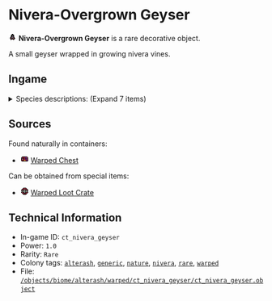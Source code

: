 # Nivera-Overgrown Geyser

<img src="https://raw.githubusercontent.com/Ceterai/Enternia/main/objects/biome/alterash/warped/ct_nivera_geyser/icon.png" alt="Nivera-Overgrown Geyser icon" loading="lazy" height="16px" width="auto" /> **Nivera-Overgrown Geyser** is a rare decorative object.

A small geyser wrapped in growing nivera vines.

## Ingame

<details markdown="1"><summary>Species descriptions: (Expand 7 items)</summary>

- Alta: A natural geyser filled with wapred fumes. Or at least was. Not it's just overgrown with nivera.
- Apex: This small geyser doesn't seem to be active.
- Avian: There's no steam rising from this geyser, so I think it's inactive.
- Floran: Warpy plantss ssoak in power from this ssmall geysser. Floran wantss to sssmash it.
- Glitch: Confident. There's no indication this geyser will erupt.
- Human: Plants have crept all over this little geyser.
- Hylotl: This little geyser seems inert, but I should stay away just in case.

</details>

## Sources

Found naturally in containers:

- <img src="https://raw.githubusercontent.com/Ceterai/Enternia/main/objects/biome/alterash/warped/decorative/chest/icon.png" alt="Warped Chest icon" loading="lazy" height="16px" width="auto" /> [Warped Chest](https://ceterai.github.io/MyEnternia/Wiki/WarpedChest)

Can be obtained from special items:

- <img src="https://raw.githubusercontent.com/Ceterai/Enternia/main/items/active/alta/loot/biome/ct_warped_loot.png" alt="Warped Loot Crate icon" loading="lazy" height="16px" width="auto" /> [Warped Loot Crate](https://ceterai.github.io/MyEnternia/Wiki/WarpedLootCrate)

## Technical Information

- In-game ID: `ct_nivera_geyser`
- Power: `1.0`
- Rarity: `Rare`
- Colony tags: [`alterash`](https://ceterai.github.io/MyEnternia/Wiki/Tags/Alterash), [`generic`](https://ceterai.github.io/MyEnternia/Wiki/Tags/Generic), [`nature`](https://ceterai.github.io/MyEnternia/Wiki/Tags/Nature), [`nivera`](https://ceterai.github.io/MyEnternia/Wiki/Tags/Nivera), [`rare`](https://ceterai.github.io/MyEnternia/Wiki/Tags/Rare), [`warped`](https://ceterai.github.io/MyEnternia/Wiki/Tags/Warped)
- File: [`/objects/biome/alterash/warped/ct_nivera_geyser/ct_nivera_geyser.object`](https://github.com/Ceterai/Enternia/blob/main/objects/biome/alterash/warped/ct_nivera_geyser/ct_nivera_geyser.object)
